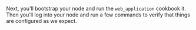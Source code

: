 Next, you'll bootstrap your node and run the `web_application` cookbook it. Then you'll log into your node and run a few commands to verify that things are configured as we expect.
